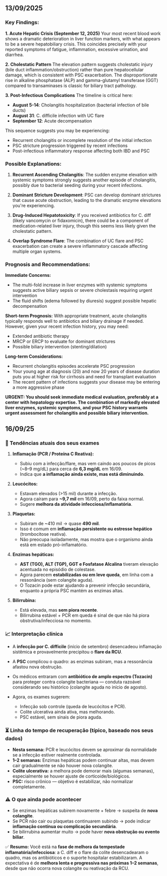 ## 13/09/2025

### Key Findings:

**1. Acute Hepatic Crisis (September 12, 2025)**
Your most recent blood work shows a dramatic deterioration in liver function markers, with what appears to be a severe hepatobiliary crisis. This coincides precisely with your reported symptoms of fatigue, inflammation, excessive urination, and diarrhea.

**2. Cholestatic Pattern**
The elevation pattern suggests cholestatic injury (bile duct inflammation/obstruction) rather than pure hepatocellular damage, which is consistent with PSC exacerbation. The disproportionate rise in alkaline phosphatase (ALP) and gamma-glutamyl transferase (GGT) compared to transaminases is classic for biliary tract pathology.

**3. Post-Infectious Complications**
The timeline is critical here:
- **August 5-14**: Cholangitis hospitalization (bacterial infection of bile ducts)
- **August 31**: C. difficile infection with UC flare
- **September 12**: Acute decompensation

This sequence suggests you may be experiencing:
- Recurrent cholangitis or incomplete resolution of the initial infection
- PSC stricture progression triggered by recent infections
- Post-infectious inflammatory response affecting both IBD and PSC

### Possible Explanations:

1. **Recurrent Ascending Cholangitis**: The sudden enzyme elevation with systemic symptoms strongly suggests another episode of cholangitis, possibly due to bacterial seeding during your recent infections.

2. **Dominant Stricture Development**: PSC can develop dominant strictures that cause acute obstruction, leading to the dramatic enzyme elevations you're experiencing.

3. **Drug-Induced Hepatotoxicity**: If you received antibiotics for C. diff (likely vancomycin or fidaxomicin), there could be a component of medication-related liver injury, though this seems less likely given the cholestatic pattern.

4. **Overlap Syndrome Flare**: The combination of UC flare and PSC exacerbation can create a severe inflammatory cascade affecting multiple organ systems.

### Prognosis and Recommendations:

**Immediate Concerns:**
- The multi-fold increase in liver enzymes with systemic symptoms suggests active biliary sepsis or severe cholestasis requiring urgent intervention
- The fluid shifts (edema followed by diuresis) suggest possible hepatic decompensation

**Short-term Prognosis:**
With appropriate treatment, acute cholangitis typically responds well to antibiotics and biliary drainage if needed. However, given your recent infection history, you may need:
- Extended antibiotic therapy
- MRCP or ERCP to evaluate for dominant strictures
- Possible biliary intervention (stenting/dilation)

**Long-term Considerations:**
- Recurrent cholangitis episodes accelerate PSC progression
- Your young age at diagnosis (20) and now 20 years of disease duration puts you at higher risk for cirrhosis and need for transplant evaluation
- The recent pattern of infections suggests your disease may be entering a more aggressive phase

**URGENT: You should seek immediate medical evaluation, preferably at a center with hepatology expertise. The combination of markedly elevated liver enzymes, systemic symptoms, and your PSC history warrants urgent assessment for cholangitis and possible biliary intervention.**

## 16/09/25

### 🔎 Tendências atuais dos seus exames

1. **Inflamação (PCR / Proteína C Reativa):**

   * Subiu com a infecção/flare, mas vem caindo aos poucos de picos (\~8–9 mg/dL) para cerca de **6,3 mg/dL** em 16/09.
   * Indica que **a inflamação ainda existe, mas está diminuindo**.

2. **Leucócitos:**

   * Estavam elevados (>15 mil) durante a infecção.
   * Agora caíram para **\~9,7 mil** em 16/09, perto da faixa normal.
   * Sugere **melhora da atividade infecciosa/inflamatória**.

3. **Plaquetas:**

   * Subiram de \~410 mil → quase **490 mil**.
   * Isso é comum em **inflamação persistente ou estresse hepático** (trombocitose reativa).
   * Não preocupa isoladamente, mas mostra que o organismo ainda está em estado pró-inflamatório.

4. **Enzimas hepáticas:**

   * **AST (TGO), ALT (TGP), GGT e Fosfatase Alcalina** tiveram elevação acentuada no episódio de colestase.
   * Agora parecem **estabilizadas ou em leve queda**, em linha com a ressonância (sem colangite aguda).
   * O Tozacin pode estar ajudando a prevenir infecção secundária, enquanto a própria PSC mantém as enzimas altas.

5. **Bilirrubina:**

   * Está elevada, mas **sem piora recente**.
   * Bilirrubina estável + PCR em queda é sinal de que não há piora obstrutiva/infecciosa no momento.

### 📈 Interpretação clínica

* A **infecção por C. difficile** (início de setembro) desencadeou inflamação sistêmica e provavelmente precipitou o **flare da RCU**.
* A **PSC** complicou o quadro: as enzimas subiram, mas a ressonância afastou nova obstrução.
* Os médicos entraram com **antibiótico de amplo espectro (Tozacin)** para proteger contra colangite bacteriana — conduta razoável considerando seu histórico (colangite aguda no início de agosto).
* Agora, os exames sugerem:

  * Infecção sob controle (queda de leucócitos e PCR).
  * Colite ulcerativa ainda ativa, mas melhorando.
  * PSC estável, sem sinais de piora aguda.


### ⏳ Linha do tempo de recuperação (típico, baseado nos seus dados)

* **Nesta semana:** PCR e leucócitos devem se aproximar da normalidade se a infecção estiver realmente controlada.
* **1–2 semanas:** Enzimas hepáticas podem continuar altas, mas devem cair gradualmente se não houver nova colangite.
* **Colite ulcerativa:** a melhora pode demorar mais (algumas semanas), especialmente se houver ajuste de corticoide/biológicos.
* **PSC:** risco crônico — objetivo é estabilizar, não normalizar completamente.

### ⚠️ O que ainda pode acontecer

* Se enzimas hepáticas subirem novamente + febre → suspeita de **nova colangite**.
* Se PCR não cair ou plaquetas continuarem subindo → pode indicar **inflamação contínua ou complicação secundária**.
* Se bilirrubina aumentar muito → pode haver **nova obstrução ou evento biliar**.


✅ **Resumo:**
Você está na **fase de melhora da tempestade inflamatória/infecciosa**: a C. diff e o flare da colite desencadearam o quadro, mas os antibióticos e o suporte hospitalar estabilizaram. A expectativa é de **melhora lenta e progressiva nas próximas 1–2 semanas**, desde que não ocorra nova colangite ou reativação da RCU.


